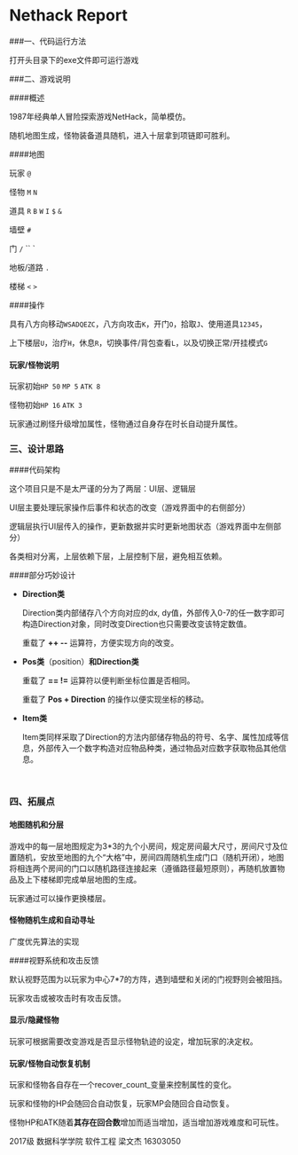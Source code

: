 # Nethack Report

###一、代码运行方法

打开头目录下的exe文件即可运行游戏



###二、游戏说明

####概述

1987年经典单人冒险探索游戏NetHack，简单模仿。

随机地图生成，怪物装备道具随机，进入十层拿到项链即可胜利。

####地图

玩家 `@`

怪物 `M` `N`

道具 `R` `B` `W` `I` `$` `&` 

墙壁 `#`

门 `/` `` `

地板/道路 `.`

楼梯 `<` `>`

####操作

具有八方向移动`WSADQEZC`，八方向攻击`K`，开门`O`，拾取`J`、使用道具`12345`，

上下楼层`U`，治疗`H`，休息`R`，切换事件/背包查看`L`，以及切换正常/开挂模式`G`

#### 玩家/怪物说明

玩家初始`HP 50` `MP 5` `ATK 8`

怪物初始`HP 16` `ATK 3`

玩家通过刷怪升级增加属性，怪物通过自身存在时长自动提升属性。



### 三、设计思路

####代码架构

这个项目只是不是太严谨的分为了两层：UI层、逻辑层

UI层主要处理玩家操作后事件和状态的改变（游戏界面中的右侧部分）

逻辑层执行UI层传入的操作，更新数据并实时更新地图状态（游戏界面中左侧部分）

各类相对分离，上层依赖下层，上层控制下层，避免相互依赖。

####部分巧妙设计

- **Direction类**

  Direction类内部储存八个方向对应的dx, dy值，外部传入0-7的任一数字即可构造Direction对象，同时改变Direction也只需要改变该特定数值。

  重载了 **++  --** 运算符，方便实现方向的改变。


- **Pos类**（position）**和Direction类**

  重载了 **==  !=** 运算符以便判断坐标位置是否相同。

  重载了 **Pos + Direction** 的操作以便实现坐标的移动。

- **Item类**

  Item类同样采取了Direction的方法内部储存物品的符号、名字、属性加成等信息，外部传入一个数字构造对应物品种类，通过物品对应数字获取物品其他信息。

  ​



### 四、拓展点

#### 地图随机和分层

游戏中的每一层地图规定为3*3的九个小房间，规定房间最大尺寸，房间尺寸及位置随机，安放至地图的九个“大格”中，房间四周随机生成门口（随机开闭），地图将相连两个房间的门口以随机路径连接起来（遵循路径最短原则），再随机放置物品及上下楼梯即完成单层地图的生成。

玩家通过可以操作更换楼层。

#### 怪物随机生成和自动寻址

广度优先算法的实现

####视野系统和攻击反馈

默认视野范围为以玩家为中心7*7的方阵，遇到墙壁和关闭的门视野则会被阻挡。

玩家攻击或被攻击时有攻击反馈。

#### 显示/隐藏怪物

玩家可根据需要改变游戏是否显示怪物轨迹的设定，增加玩家的决定权。

#### 玩家/怪物自动恢复机制

玩家和怪物各自存在一个recover_count_变量来控制属性的变化。

玩家和怪物的HP会随回合自动恢复，玩家MP会随回合自动恢复。

怪物HP和ATK随着**其存在回合数**增加而适当增加，适当增加游戏难度和可玩性。



2017级 数据科学学院 软件工程 梁文杰 16303050
